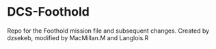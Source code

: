 # DCS-Foothold
Repo for the Foothold mission file and subsequent changes. Created by dzsekeb, modified by MacMillan.M and Langlois.R
